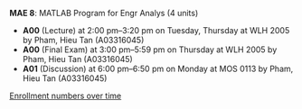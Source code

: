 **MAE 8**: MATLAB Program for Engr Analys (4 units)

- **A00** (Lecture) at 2:00 pm–3:20 pm on Tuesday, Thursday at WLH 2005 by Pham, Hieu Tan (A03316045)
- **A00** (Final Exam) at 3:00 pm–5:59 pm on Thursday at WLH 2005 by Pham, Hieu Tan (A03316045)
- **A01** (Discussion) at 6:00 pm–6:50 pm on Monday at MOS 0113 by Pham, Hieu Tan (A03316045)

[Enrollment numbers over time](./MAE8.tsv)
